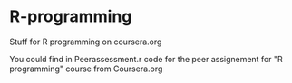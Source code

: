 R-programming
=============

Stuff for R programming on coursera.org

You could find in Peerassessment.r code for the peer assignement for "R programming" course from Coursera.org
